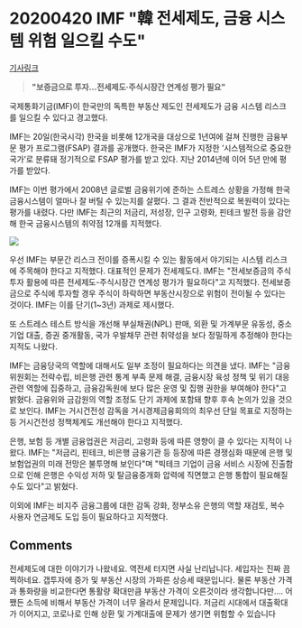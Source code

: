 # 20200420 IMF "韓 전세제도, 금융 시스템 위험 일으킬 수도"

[기사링크](<https://news.naver.com/main/read.nhn?mode=LS2D&mid=shm&sid1=101&sid2=259&oid=366&aid=0000512312>)



> **"보증금으로 투자…전세제도·주식시장간 연계성 평가 필요"**



국제통화기금(IMF)이 한국만의 독특한 부동산 제도인 전세제도가 금융 시스템 리스크를 일으킬 수 있다고 경고했다.



IMF는 20일(한국시각) 한국을 비롯해 12개국을 대상으로 1년여에 걸쳐 진행한 금융부문 평가 프로그램(FSAP) 결과를 공개했다. 한국은 IMF가 지정한 ‘시스템적으로 중요한 국가’로 분류돼 정기적으로 FSAP 평가를 받고 있다. 지난 2014년에 이어 5년 만에 평가를 받았다.



IMF는 이번 평가에서 2008년 글로벌 금융위기에 준하는 스트레스 상황을 가정해 한국 금융시스템이 얼마나 잘 버틸 수 있는지를 살폈다. 그 결과 전반적으로 복원력이 있다는 평가를 내렸다. 다만 IMF는 최근의 저금리, 저성장, 인구 고령화, 핀테크 발전 등을 감안해 한국 금융시스템의 취약점 12개를 지적했다.  



![](https://imgnews.pstatic.net/image/366/2020/04/20/0000512312_001_20200420120325153.jpg?type=w647)



  우선 IMF는 부문간 리스크 전이를 증폭시킬 수 있는 활동에서 야기되는 시스템 리스크에 주목해야 한다고 지적했다. 대표적인 문제가 전세제도다. IMF는 "전세보증금의 주식투자 활용에 따른 전세제도-주식시장간 연계성 평가가 필요하다"고 지적했다. 전세보증금으로 주식에 투자할 경우 주식이 하락하면 부동산시장으로 위험이 전이될 수 있다는 것이다. IMF는 이를 단기(1~3년) 과제로 제시했다.



또 스트레스 테스트 방식을 개선해 부실채권(NPL) 판매, 외환 및 가계부문 유동성, 중소기업 대출, 증권 중개활동, 국가 우발채무 관련 취약성을 보다 정밀하게 추정해야 한다는 지적도 나왔다.



IMF는 금융당국의 역할에 대해서도 일부 조정이 필요하다는 의견을 냈다. IMF는 "금융위원회는 전략수립, 비은행 관련 통계 부족 문제 해결, 금융시장 육성 정책 및 위기 대응 관련 역할에 집중하고, 금융감독원에 보다 많은 운영 및 집행 권한을 부여해야 한다"고 밝혔다. 금융위와 금감원의 역할 조정도 단기 과제에 포함돼 향후 후속 논의가 있을 것으로 보인다. IMF는 거시건전성 감독을 거시경제금융회의의 최우선 단일 목표로 지정하는 등 거시건전성 정책체계도 개선해야 한다고 지적했다.



은행, 보험 등 개별 금융업권은 저금리, 고령화 등에 따른 영향이 클 수 있다는 지적이 나왔다. IMF는 "저금리, 핀테크, 비은행 금융기관 등 등장에 따른 경쟁심화 때문에 은행 및 보험업권의 미래 전망은 불투명해 보인다"며 "빅테크 기업이 금융 서비스 시장에 진출함으로 인해 은행은 수익성 저하 및 탈금융중개화 압력에 직면했고 은행 통합이 필요해질 수도 있다"고 밝혔다.



이외에 IMF는 비지주 금융그룹에 대한 감독 강화, 정부소유 은행의 역할 재검토, 복수 사용자 연금제도 도입 등이 필요하다고 지적했다.  



## Comments

전세제도에 대한 이야기가 나왔네요.
역전세 터지면 사실 난리납니다. 세입자는 진짜 끔찍하네요.
갭투자에 증가 및 부동산 시장의 가파른 상승세 때문입니다. 물론 부동산 가격과 통화량을 비교한다면 통활량 확대만큼 부동산 가격이 오른것이라 생각합니다만....
어쨌든 소득에 비해서 부동산 가격이 너무 올라서 문제입니다.
저금리 시대에서 대출확대가 이어지고, 코로나로 인해 상환 및 가계대출에 문제가 생기면 위험할 수 있습니다